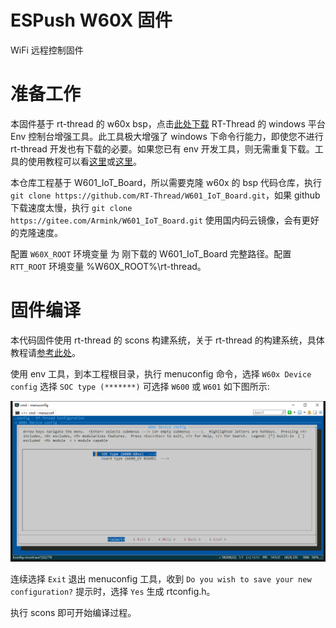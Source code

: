 # ESPush W60X 固件

WiFi 远程控制固件

# 准备工作

本固件基于 rt-thread 的 w60x bsp，点击[此处下载](https://www.rt-thread.org/page/download.html) RT-Thread 的 windows 平台 Env 控制台增强工具。此工具极大增强了 windows 下命令行能力，即使您不进行 rt-thread 开发也有下载的必要。如果您已有 env 开发工具，则无需重复下载。工具的使用教程可以看[这里](https://www.rt-thread.org/document/site/tutorial/env-video/)或[这里](https://www.rt-thread.org/document/site/programming-manual/env/env/)。

本仓库工程基于 W601_IoT_Board，所以需要克隆 w60x 的 bsp 代码仓库，执行 `git clone https://github.com/RT-Thread/W601_IoT_Board.git`，如果 github 下载速度太慢，执行 `git clone https://gitee.com/Armink/W601_IoT_Board.git` 使用国内码云镜像，会有更好的克隆速度。

配置 `W60X_ROOT` 环境变量 为 刚下载的 W601_IoT_Board 完整路径。配置 `RTT_ROOT` 环境变量 %W60X_ROOT%\rt-thread。

# 固件编译
本代码固件使用 rt-thread 的 scons 构建系统，关于 rt-thread 的构建系统，具体教程请[参考此处](https://www.rt-thread.org/document/site/programming-manual/scons/scons/)。

使用 env 工具，到本工程根目录，执行 menuconfig 命令，选择 `W60x Device config` 选择 `SOC type (*******)` 可选择 `W600` 或 `W601` 如下图所示:

![](./assets/2019-10-19-18-15-52.png)

连续选择 `Exit` 退出 menuconfig 工具，收到 `Do you wish to save your new configuration?` 提示时，选择 `Yes` 生成 rtconfig.h。

执行 scons 即可开始编译过程。
